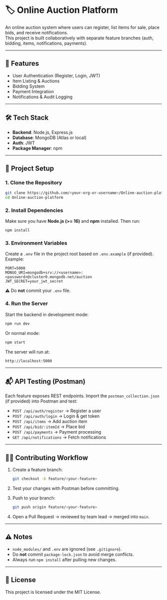 # 🏷️ Online Auction Platform

An online auction system where users can register, list items for sale, place bids, and receive notifications.  
This project is built collaboratively with separate feature branches (auth, bidding, items, notifications, payments).  

---

## 🚀 Features
- User Authentication (Register, Login, JWT)
- Item Listing & Auctions
- Bidding System
- Payment Integration
- Notifications & Audit Logging

---

## 🛠️ Tech Stack
- **Backend**: Node.js, Express.js
- **Database**: MongoDB (Atlas or local)
- **Auth**: JWT
- **Package Manager**: npm

---

## 📂 Project Setup

### 1. Clone the Repository
```bash
git clone https://github.com/<your-org-or-username>/Online-auction-platform.git
cd Online-auction-platform
````

### 2. Install Dependencies

Make sure you have **Node.js (>= 16)** and **npm** installed. Then run:

```bash
npm install
```

### 3. Environment Variables

Create a `.env` file in the project root based on `.env.example` (if provided). Example:

```
PORT=5000
MONGO_URI=mongodb+srv://<username>:<password>@cluster0.mongodb.net/auction
JWT_SECRET=your_jwt_secret
```

⚠️ Do **not** commit your `.env` file.

### 4. Run the Server

Start the backend in development mode:

```bash
npm run dev
```

Or normal mode:

```bash
npm start
```

The server will run at:

```
http://localhost:5000
```

---

## 📬 API Testing (Postman)

Each feature exposes REST endpoints. Import the `postman_collection.json` (if provided) into Postman and test:

* `POST /api/auth/register` → Register a user
* `POST /api/auth/login` → Login & get token
* `POST /api/items` → Add auction item
* `POST /api/bid/:itemId` → Place bid
* `POST /api/payments` → Payment processing
* `GET /api/notifications` → Fetch notifications

---

## 👨‍💻 Contributing Workflow

1. Create a feature branch:

   ```bash
   git checkout -b feature/<your-feature>
   ```
2. Test your changes with Postman before committing.
3. Push to your branch:

   ```bash
   git push origin feature/<your-feature>
   ```
4. Open a Pull Request → reviewed by team lead → merged into `main`.

---

## ⚠️ Notes

* `node_modules/` and `.env` are ignored (see `.gitignore`).
* Do **not** commit `package-lock.json` to avoid merge conflicts.
* Always run `npm install` after pulling new changes.

---

## 📜 License

This project is licensed under the MIT License.

```
```
